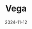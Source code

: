 ---  
layout: startup_page  
title: "Vega"  
id: "vegaalts.com"  
permalink: "/vegavegaalts.com11122024/"  
website: "https://www.vega-alts.com/"  
funding_round: "Series A"  
funding_amount: "$20M"  
investors: "Apollo, Motive"  
about: "Vega builds the distribution operating system (\"AltOS\") for alternative asset managers, enabling them to efficiently service and scale their client base. AltOS orchestrates client operations across pre-trade, execution, and post-trade processes, offering a scalable \"Alternatives-as-a-Service\" framework. This platform aims to improve efficiency and reduce costs in the alternative investment industry."  
markets: "Fintech, Investment Management, Software, Distribution, Private Markets, Alternatives, Private Equity, Data"  
hq: "London, England, United Kingdom"  
founded_year: "2022"  
linkedin: "https://uk.linkedin.com/company/vega-alts"  
twitter: ""  
instagram: ""  
facebook: ""  
crunchbase: "https://www.crunchbase.com/organization/vega-1453?utm_source=linkedin&utm_medium=referral&utm_campaign=linkedin_companies&utm_content=profile_cta_anon&trk=funding_crunchbase"  
pitchbook: "https://pitchbook.com/profiles/company/265186-00"  

date_display: "12-Nov-2024"  
date: "2024-11-12"

# SEO Optimization  
meta_title: "Vega - Series A Funding ($20M)"  
meta_description: "Vega, Vega builds the distribution operating system (\"AltOS\") for alternative asset managers, enabling them to efficiently service and scale their client ..."  
meta_keywords: "Vega, Fintech, Investment Management, Software, Distribution, Private Markets, Alternatives, Private Equity, Data, Series A funding"  
canonical_url: "https://startup.projectstartups.com/vegavegaalts.com11122024/"  
---